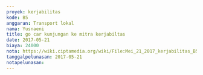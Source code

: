 ```yaml
---
proyek: kerjabilitas
kode: B5
anggaran: Transport lokal
nama: Yusnaeni
title: go car kunjungan ke mitra kerjabiltas
date: 2017-05-21
biaya: 24000
nota: https://wiki.ciptamedia.org/wiki/File:Mei_21_2017_kerjabilitas_B5_gocar_kampusUMI_neni.png
tanggalpelunasan: 2017-05-21
notapelunasan:
---
```

